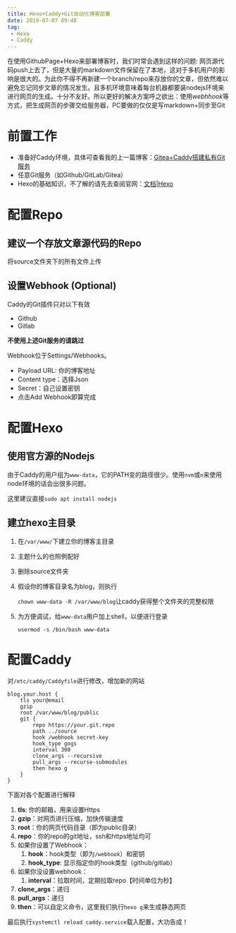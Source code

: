 ```yaml
---
title: Hexo+Caddy+Git自动化博客部署
date: 2019-07-07 09:48
tag:
 - Hexo
 - Caddy
---
```


在使用GithubPage+Hexo来部署博客时，我们时常会遇到这样的问题: 网页源代码push上去了，但是大量的markdown文件保留在了本地，这对于多机用户的影响是很大的。为此你不得不再新建一个branch/repo来存放你的文章，但依然难以避免忘记同步文章的情况发生。且多机环境意味着每台机器都要装nodejs环境来进行网页的生成。十分不友好。所以更好的解决方案呼之欲出：使用*webhhook*等方式，把生成网页的步骤交给服务器，PC要做的仅仅是写markdown+同步至Git

<!--toc-->

<!--more-->

# 前置工作

- 准备好Caddy环境，具体可查看我的上一篇博客：[Gitea+Caddy搭建私有Git服务]([https://blog.fun4go.top/2019/07/06/Gitea+Caddy%E6%90%AD%E5%BB%BA%E7%A7%81%E6%9C%89Git%E6%9C%8D%E5%8A%A1/](https://blog.fun4go.top/2019/07/06/Gitea+Caddy搭建私有Git服务/))
- 任意Git服务（如Github/GitLab/Gitea）
- Hexo的基础知识，不了解的请先去查阅官网：[文档|Hexo](https://hexo.io/zh-cn/docs/index.html)



# 配置Repo

## 建议一个存放文章源代码的Repo

将source文件夹下的所有文件上传

## 设置Webhook (Optional)

Caddy的Git插件只对以下有效

- Github
- Gitlab

**不使用上述Git服务的请跳过**

Webhook位于Settings/Webhooks。

- Payload URL: 你的博客地址
- Content type：选择Json
- Secret：自己设置密钥
- 点击Add Webhook即算完成



# 配置Hexo

## 使用官方源的Nodejs

由于Caddy的用户组为`www-data`，它的PATH变的路径很少。使用`nvm`或`n`来使用node环境的话会出很多问题。

这里建议直接`sudo apt install nodejs`

## 建立hexo主目录

1. 在`/var/www/`下建立你的博客主目录

2. 主题什么的也照例配好

3. 删除source文件夹

4. 假设你的博客目录名为blog，则执行

   `chown www-data -R /var/www/blog`让caddy获得整个文件夹的完整权限

5. 为方便调试，给`www-data`用户加上shell，以便进行登录

   `usermod -s /bin/bash www-data`



# 配置Caddy

对`/etc/caddy/Caddyfile`进行修改，增加新的网站

```
blog.your.host {
    tls your@email
    gzip
    root /var/www/blog/public
    git {
        repo https://your.git.repo
        path ../source
        hook /webhook secret-key
        hook_type gogs
        interval 300
        clone_args --recursive
        pull_args --recurse-submodules
        then hexo g
    }
}
```

下面对各个配置进行解释

1. **tls**: 你的邮箱，用来设置Https
2. **gzip**：对网页进行压缩，加快传输速度
3. **root**：你的网页代码目录（即为public目录）
4. **repo**：你的repo的git地址，ssh和https地址均可
5. 如果你设置了Webhook：
   1. **hook**：hook类型（即为`/webhook`）和密钥
   2. **hook_type**: 显示指定你的hook类型（github/gitlab）
6. 如果你没设置webhook：
   1. **interval**：拉取时间，定期拉取repo【时间单位为秒】
7. **clone_args**：递归
8. **pull_args**：递归
9. **then**：可以自定义命令，这里我们执行`hexo g`来生成静态网页



最后执行`systemctl reload caddy.service`载入配置，大功告成！